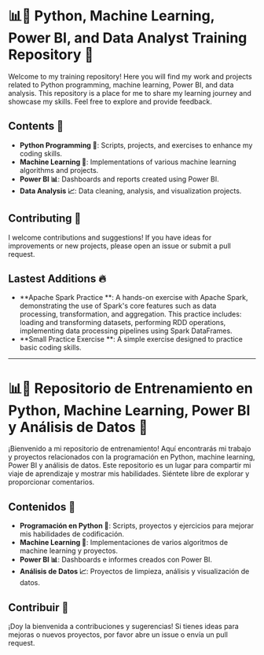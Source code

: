 # 📊🧠 Python, Machine Learning, Power BI, and Data Analyst Training Repository 📂

Welcome to my training repository! Here you will find my work and projects related to Python programming, machine learning, Power BI, and data analysis. This repository is a place for me to share my learning journey and showcase my skills. Feel free to explore and provide feedback.

## Contents 📁

- **Python Programming 🐍**: Scripts, projects, and exercises to enhance my coding skills.
- **Machine Learning 🤖**: Implementations of various machine learning algorithms and projects.
- **Power BI 📊**: Dashboards and reports created using Power BI.
- **Data Analysis 📈**: Data cleaning, analysis, and visualization projects.

## Contributing 🤝

I welcome contributions and suggestions! If you have ideas for improvements or new projects, please open an issue or submit a pull request.

## Lastest Additions 🔥
- **Apache Spark Practice **: A hands-on exercise with Apache Spark, demonstrating the use of Spark's core features such as data processing, transformation, and aggregation. This practice includes: loading and transforming datasets, performing RDD operations, implementing data processing pipelines using Spark DataFrames.
- **Small Practice Exercise **: A simple exercise designed to practice basic coding skills.

---

# 📊🧠 Repositorio de Entrenamiento en Python, Machine Learning, Power BI y Análisis de Datos 📂

¡Bienvenido a mi repositorio de entrenamiento! Aquí encontrarás mi trabajo y proyectos relacionados con la programación en Python, machine learning, Power BI y análisis de datos. Este repositorio es un lugar para compartir mi viaje de aprendizaje y mostrar mis habilidades. Siéntete libre de explorar y proporcionar comentarios.

## Contenidos 📁

- **Programación en Python 🐍**: Scripts, proyectos y ejercicios para mejorar mis habilidades de codificación.
- **Machine Learning 🤖**: Implementaciones de varios algoritmos de machine learning y proyectos.
- **Power BI 📊**: Dashboards e informes creados con Power BI.
- **Análisis de Datos 📈**: Proyectos de limpieza, análisis y visualización de datos.

## Contribuir 🤝

¡Doy la bienvenida a contribuciones y sugerencias! Si tienes ideas para mejoras o nuevos proyectos, por favor abre un issue o envía un pull request.





